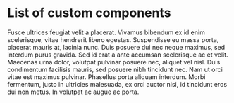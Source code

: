 # List of custom components
Fusce ultrices feugiat velit a placerat. Vivamus bibendum ex id enim scelerisque, vitae hendrerit libero egestas. Suspendisse eu massa porta, placerat mauris at, lacinia nunc. Duis posuere dui nec neque maximus, sed interdum purus gravida. Sed id erat a ante accumsan scelerisque ac et velit. Maecenas urna dolor, volutpat pulvinar posuere nec, aliquet vel nisl. Duis condimentum facilisis mauris, sed posuere nibh tincidunt nec. Nam ut orci vitae est maximus pulvinar. Phasellus porta aliquam interdum. Morbi fermentum, justo in ultricies malesuada, ex orci auctor nisi, id tincidunt eros dui non metus. In volutpat ac augue ac porta.

